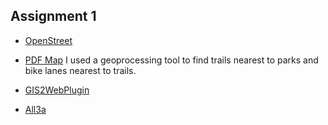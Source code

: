 ## Assignment 1

- [OpenStreet](https://www.openstreetmap.org/?mlat=38.9353&mlon=-95.2154#map=16/38.9353/-95.2154&layers=N)

- [PDF Map](https://arabanyarkoa.github.io/LA558_Eunice_Amissah/Assignments/Assign3a_Eunice.pdf) I used a geoprocessing tool to find trails nearest to parks and bike lanes nearest to trails.

- [GIS2WebPlugin](https://arabanyarkoa.github.io/LA558_Eunice_Amissah/Assignments/CVAqgis2web/index.html)

- [All3a](Assignments/CombinedMaps.html)
